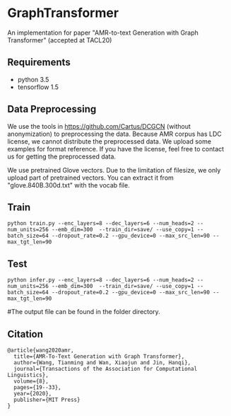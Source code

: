 # GraphTransformer
An implementation for paper "AMR-to-text Generation with Graph Transformer" (accepted at TACL20)



## Requirements
* python 3.5
* tensorflow 1.5

## Data Preprocessing
We use the tools in https://github.com/Cartus/DCGCN (without anonymization) to preprocessing the data. Because AMR corpus has LDC license, we cannot distribute the preprocessed data. We upload some examples for format reference. If you have the license, feel free to contact us for getting the preprocessed data.

We use pretrained Glove vectors. Due to the limitation of filesize, we only upload part of pretrained vectors. You can extract it from "glove.840B.300d.txt" with the vocab file.

## Train
```
python train.py --enc_layers=8 --dec_layers=6 --num_heads=2 --num_units=256 --emb_dim=300  --train_dir=save/ --use_copy=1 --batch_size=64 --dropout_rate=0.2 --gpu_device=0 --max_src_len=90 --max_tgt_len=90
```

## Test
```
python infer.py --enc_layers=8 --dec_layers=6 --num_heads=2 --num_units=256 --emb_dim=300  --train_dir=save/ --use_copy=1 --batch_size=64 --dropout_rate=0.2 --gpu_device=0 --max_src_len=90 --max_tgt_len=90
```
#The output file can be found in the  folder directory.

## Citation
```
@article{wang2020amr,
  title={AMR-To-Text Generation with Graph Transformer},
  author={Wang, Tianming and Wan, Xiaojun and Jin, Hanqi},
  journal={Transactions of the Association for Computational Linguistics},
  volume={8},
  pages={19--33},
  year={2020},
  publisher={MIT Press}
}
```
